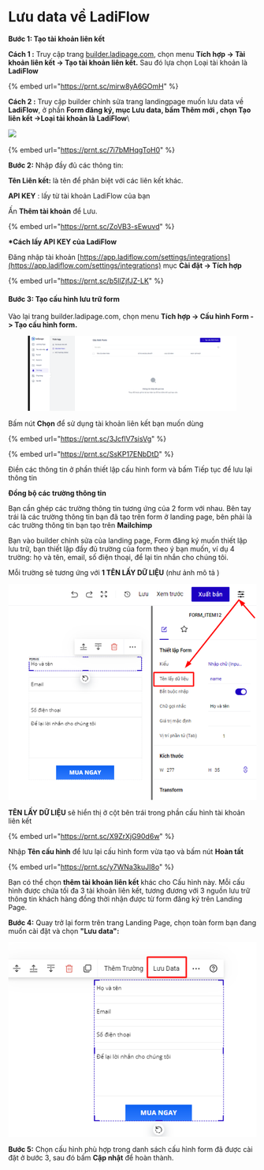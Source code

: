 # Lưu data về LadiFlow

**Bước 1: Tạo tài khoản liên kết**

&#x20;**Cách 1 :** Truy cập trang [builder.ladipage.com](http://builder.ladipage.com/), chọn menu **Tích hợp -> Tài khoản liên kết -> Tạo tài khoản liên kết.** Sau đó lựa chọn Loại tài khoản là **LadiFlow**

{% embed url="https://prnt.sc/mirw8yA6GOmH" %}

**Cách 2 :** Truy cập builder chỉnh sửa trang landingpage muốn lưu data về  **LadiFlow**, ở phần **Form đăng ký, mục Lưu data, bấm Thêm mới , chọn Tạo liên kết ->Loại tài khoản là** **LadiFlow**\


![](https://files.gitbook.com/v0/b/gitbook-x-prod.appspot.com/o/spaces%2FVlMUbaIjYt7SY2R8v2az%2Fuploads%2F1zUFEQTIbMdBJwIbewzm%2Ft%C3%A0i%20kho%E1%BA%A3n%20li%C3%AAn%20k%E1%BA%BFt%20form.gif?alt=media\&token=f7fe62ad-7632-4412-9ecc-80e270e6e341)

{% embed url="https://prnt.sc/7i7bMHqgToH0" %}

**Bước 2:** Nhập đầy đủ các thông tin:

**Tên Liên kết:** là tên để phân biệt với các liên kết khác.&#x20;

**API KEY** :  lấy từ tài khoản LadiFlow của bạn

Ấn **Thêm tài khoản** để Lưu.

{% embed url="https://prnt.sc/ZoVB3-sEwuvd" %}

**\*Cách lấy API KEY của LadiFlow**&#x20;

Đăng nhập tài khoản [https://app.ladiflow.com/settings/integrations](https://app.ladiflow.com/settings/integrations) mục **Cài đặt -> Tích hợp**&#x20;

{% embed url="https://prnt.sc/b5llZjfJZ-LK" %}

#### Bước 3: **Tạo** cấu hình lưu trữ form&#x20;

Vào lại trang builder.ladipage.com, chọn menu **Tích hợp -> Cấu hình Form -> Tạo cấu hình form.**

<figure><img src="../../.gitbook/assets/cấu hình form.gif" alt=""><figcaption></figcaption></figure>

Bấm nút **Chọn** để sử dụng tài khoản liên kết bạn muốn dùng&#x20;

{% embed url="https://prnt.sc/3JcflV7sisVg" %}

{% embed url="https://prnt.sc/SsKP17ENbDtD" %}

Điền các thông tin ở phần thiết lập cấu hình form và bấm Tiếp tục để lưu lại thông tin&#x20;

**Đồng bộ các trường thông tin**

Bạn cần ghép các trường thông tin tương ứng của 2 form với nhau. Bên tay trái là các trường thông tin bạn đã tạo trên form ở landing page, bên phải là các trường thông tin bạn tạo trên **Mailchimp**

Bạn vào builder chỉnh sửa của landing page, Form đăng ký muốn thiết lập lưu trữ, bạn thiết lập đầy đủ trường của form theo ý bạn muốn, ví dụ 4 trường: họ và tên, email, số điện thoại, để lại tin nhắn cho chúng tôi.

Mỗi trường sẽ tương ứng với **1 TÊN LẤY DỮ LIỆU** (như ảnh mô tả )

![](<../../.gitbook/assets/image (187).png>)

**TÊN LẤY DỮ LIỆU** sẽ hiển thị ở cột bên trái trong phần cấu hình tài khoản liên kết

{% embed url="https://prnt.sc/X9ZrXjG90d6w" %}

Nhập **Tên cấu hình** để lưu lại cấu hình form vừa tạo và bấm nút **Hoàn tất**&#x20;

{% embed url="https://prnt.sc/y7WNa3kuJI8o" %}

Bạn có thể chọn **thêm tài khoản liên kết** khác cho Cấu hình này. Mỗi cấu hình được chứa tối đa 3 tài khoản liên kết, tương đương với 3 nguồn lưu trữ thông tin khách hàng đồng thời nhận được từ form đăng ký trên Landing Page.

**Bước 4:** Quay trở lại form trên trang Landing Page, chọn toàn form bạn đang muốn cài đặt và chọn **"Lưu data":**

![](<../../.gitbook/assets/image (183).png>)

**Bước 5:** Chọn cấu hình phù hợp trong danh sách cấu hình form đã được cài đặt ở bước 3, sau đó bấm **Cập nhật** để hoàn thành.
